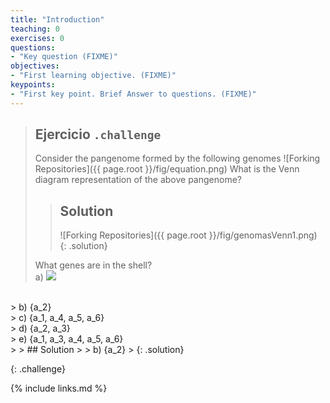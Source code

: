 ```yaml
---
title: "Introduction"
teaching: 0
exercises: 0
questions:
- "Key question (FIXME)"
objectives:
- "First learning objective. (FIXME)"
keypoints:
- "First key point. Brief Answer to questions. (FIXME)"
---
```

> ## Ejercicio `.challenge`
> Consider the pangenome formed by the following genomes
> ![Forking Repositories]({{ page.root }}/fig/equation.png)
> What is the Venn diagram representation of the above pangenome?
> > ## Solution
> >![Forking Repositories]({{ page.root }}/fig/genomasVenn1.png)
> {: .solution}
> 
> What genes are in the shell?<br>
> a) <img src="https://render.githubusercontent.com/render/math?math=\{a_{3}\}">
<br>
> b) {a_2}<br>
> c) {a_1, a_4, a_5, a_6}<br>
> d) {a_2, a_3}<br>
> e) {a_1, a_3, a_4, a_5, a_6}<br>
> > ## Solution
> > b) {a_2}
> {: .solution}

{: .challenge}


{% include links.md %}


